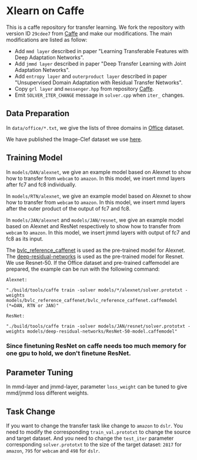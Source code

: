 # Xlearn on Caffe

This is a caffe repository for transfer learning. We fork the repository with version ID `29cdee7` from [Caffe](https://github.com/BVLC/caffe) and make our modifications. The main modifications are listed as follow:

- Add `mmd layer` described in paper "Learning Transferable Features with Deep Adaptation Networks".
- Add `jmmd layer` described in paper "Deep Transfer Learning with Joint Adaptation Networks".
- Add `entropy layer` and `outerproduct layer` described in paper "Unsupervised Domain Adaptation with Residual Transfer Networks".
- Copy `grl layer` and `messenger.hpp` from repository [Caffe](https://github.com/ddtm/caffe/tree/grl).
- Emit `SOLVER_ITER_CHANGE` message in `solver.cpp` when `iter_` changes.

Data Preparation
---------------
In `data/office/*.txt`, we give the lists of three domains in [Office](https://cs.stanford.edu/~jhoffman/domainadapt/#datasets_code) dataset.

We have published the Image-Clef dataset we use [here](https://drive.google.com/file/d/0B9kJH0-rJ2uRS3JILThaQXJhQlk/view?usp=sharing).

Training Model
---------------

In `models/DAN/alexnet`, we give an example model based on Alexnet to show how to transfer from `webcam` to `amazon`. In this model, we insert mmd layers after fc7 and fc8 individually.


In `models/RTN/alexnet`, we give an example model based on Alexnet to show how to transfer from `webcam` to `amazon`. In this model, we insert mmd layers after the outer product of the output of fc7 and fc8.

In `models/JAN/alexnet` and `models/JAN/resnet`, we give an example model based on Alexnet and ResNet respectively to show how to transfer from `webcam` to `amazon`. In this model, we insert jmmd layers with output of fc7 and fc8 as its input.

The [bvlc\_reference\_caffenet](http://dl.caffe.berkeleyvision.org/bvlc_reference_caffenet.caffemodel) is used as the pre-trained model for Alexnet. The [deep-residual-networks](https://github.com/KaimingHe/deep-residual-networks) is used as the pre-trained model for Resnet. We use Resnet-50. If the Office dataset and pre-trained caffemodel are prepared, the example can be run with the following command:
```
Alexnet:

"./build/tools/caffe train -solver models/*/alexnet/solver.prototxt -weights models/bvlc_reference_caffenet/bvlc_reference_caffenet.caffemodel (*=DAN, RTN or JAN)"
```
```
ResNet:

"./build/tools/caffe train -solver models/JAN/resnet/solver.prototxt -weights models/deep-residual-networks/ResNet-50-model.caffemodel"
```

### Since finetuning ResNet on caffe needs too much memory for one gpu to hold, we don't finetune ResNet. 

Parameter Tuning
---------------
In mmd-layer and jmmd-layer, parameter `loss_weight` can be tuned to give mmd/jmmd loss different weights.

Task Change
---------------
If you want to change the transfer task like change to `amazon` to `dslr`. You need to modify the corresponding `train_val.prototxt` to change the source and target dataset. And you need to change the `test_iter` parameter corresponding `solver.prototxt` to the size of the target dataset: `2817` for `amazon`, `795` for `webcam` and `498` for `dslr`. 
